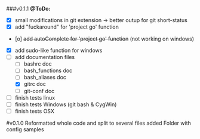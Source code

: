 ###v0.1.1
**@ToDo:**
- [x] small modifications in git extension -> better outup for git short-status
- [x] add "fuckaround" for 'project go' function
- [o] ~~add autoComplete for 'project go' function~~ (not working on windows)
- [x] add sudo-like function for windows
- [ ] add documentation files
  - [ ] bashrc doc
  - [ ] bash_functions doc
  - [ ] bash_aliases doc
  - [x] gitrc doc
  - [ ] git-conf doc
- [ ] finish tests linux
- [ ] finish tests Windows (git bash & CygWin)
- [ ] finish tests OSX

#v0.1.0
Reformatted whole code and split to several files
added Folder with config samples